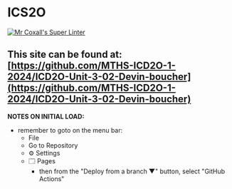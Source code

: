 # ICS2O

[![Mr Coxall's Super Linter](https://github.com/MTHS-ICD2O-1-2024/ICD2O-Unit-3-02-Devin-boucher/workflows/Mr%20Coxall's%20Super%20Linter/badge.svg)](https://github.com/MTHS-ICD2O-1-2024/ICD2O-Unit-3-02-Devin-boucher/actions)

This site can be found at: [https://github.com/MTHS-ICD2O-1-2024/ICD2O-Unit-3-02-Devin-boucher](https://github.com/MTHS-ICD2O-1-2024/ICD2O-Unit-3-02-Devin-boucher)
---

**NOTES ON INITIAL LOAD:**
- remember to goto on the menu bar:
  - File
  - Go to Repository
  - ⚙ Settings
  - 🗔 Pages
    - then from the "Deploy from a branch ▼" button, select "GitHub Actions"
